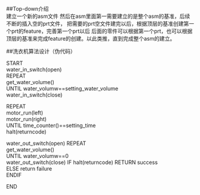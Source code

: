##Top-down介绍  
建立一个新的asm文件 
然后在asm里面第一需要建立的是整个asm的基准，后续不断的插入空的prt文件， 
把需要的prt空文件建完以后，根据顶层的基准创建第一个prt的feature，完善第一个prt以后 
后面的零件可以根据第一个prt，也可以根据顶层的基准来完成feature的创建。以此类推，直到完成整个asm的建立。   

##洗衣机算法设计（伪代码）  

START  
water_in_switch(open)  
REPEAT  
get_water_volume()  
UNTIL water_volumw==setting_water_volume   
water_in_switch(close)  
  
REPEAT  
motor_run(left)  
motor_run(right)  
UNTIL time_counter()==setting_time  
halt(returncode)  
  

water_out_switch(open)
REPEAT  
get_water_volume()  
UNTIL water_volumw==0  
water_out_switch(close) 
IF halt(returncode)  RETURN success  
ELSE return failure  
ENDIF  

END 
